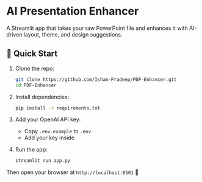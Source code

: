 # AI Presentation Enhancer

A Streamlit app that takes your raw PowerPoint file and enhances it with AI-driven layout, theme, and design suggestions.

## 🚀 Quick Start

1. Clone the repo:
   ```bash
   git clone https://github.com/Ishan-Pradeep/PDF-Enhancer.git
   cd PDF-Enhancer
   ```

2. Install dependencies:
   ```bash
   pip install -r requirements.txt
   ```

3. Add your OpenAI API key:
   - Copy `.env.example` to `.env`
   - Add your key inside

4. Run the app:
   ```bash
   streamlit run app.py
   ```

Then open your browser at `http://localhost:8501` 🎨

